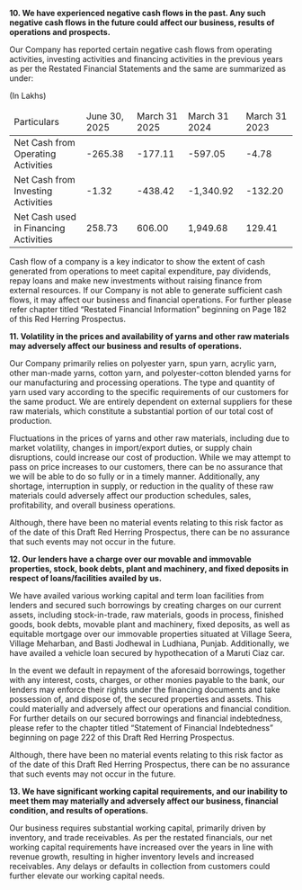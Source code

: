 **10. We have experienced negative cash flows in the past. Any such negative cash flows in the future could affect our business, results of operations and prospects.**

Our Company has reported certain negative cash flows from operating activities, investing activities and financing activities in the previous years as per the Restated Financial Statements and the same are summarized as under:

(In Lakhs)

<table><thead><tr><td>Particulars</td><td>June 30, 2025</td><td>March 31 2025</td><td>March 31 2024</td><td>March 31 2023</td></tr></thead><tbody><tr><td>Net Cash from Operating Activities</td><td>-265.38</td><td>-177.11</td><td>-597.05</td><td>-4.78</td></tr><tr><td>Net Cash from Investing Activities</td><td>-1.32</td><td>-438.42</td><td>-1,340.92</td><td>-132.20</td></tr><tr><td>Net Cash used in Financing Activities</td><td>258.73</td><td>606.00</td><td>1,949.68</td><td>129.41</td></tr></tbody></table>

Cash flow of a company is a key indicator to show the extent of cash generated from operations to meet capital expenditure, pay dividends, repay loans and make new investments without raising finance from external resources. If our Company is not able to generate sufficient cash flows, it may affect our business and financial operations. For further please refer chapter titled “Restated Financial Information” beginning on Page 182 of this Red Herring Prospectus.

**11. Volatility in the prices and availability of yarns and other raw materials may adversely affect our business and results of operations.**

Our Company primarily relies on polyester yarn, spun yarn, acrylic yarn, other man-made yarns, cotton yarn, and polyester-cotton blended yarns for our manufacturing and processing operations. The type and quantity of yarn used vary according to the specific requirements of our customers for the same product. We are entirely dependent on external suppliers for these raw materials, which constitute a substantial portion of our total cost of production.

Fluctuations in the prices of yarns and other raw materials, including due to market volatility, changes in import/export duties, or supply chain disruptions, could increase our cost of production. While we may attempt to pass on price increases to our customers, there can be no assurance that we will be able to do so fully or in a timely manner. Additionally, any shortage, interruption in supply, or reduction in the quality of these raw materials could adversely affect our production schedules, sales, profitability, and overall business operations.

Although, there have been no material events relating to this risk factor as of the date of this Draft Red Herring Prospectus, there can be no assurance that such events may not occur in the future.

**12. Our lenders have a charge over our movable and immovable properties, stock, book debts, plant and machinery, and fixed deposits in respect of loans/facilities availed by us.**

We have availed various working capital and term loan facilities from lenders and secured such borrowings by creating charges on our current assets, including stock-in-trade, raw materials, goods in process, finished goods, book debts, movable plant and machinery, fixed deposits, as well as equitable mortgage over our immovable properties situated at Village Seera, Village Meharban, and Basti Jodhewal in Ludhiana, Punjab. Additionally, we have availed a vehicle loan secured by hypothecation of a Maruti Ciaz car.

In the event we default in repayment of the aforesaid borrowings, together with any interest, costs, charges, or other monies payable to the bank, our lenders may enforce their rights under the financing documents and take possession of, and dispose of, the secured properties and assets. This could materially and adversely affect our operations and financial condition. For further details on our secured borrowings and financial indebtedness, please refer to the chapter titled “Statement of Financial Indebtedness” beginning on page 222 of this Draft Red Herring Prospectus.

Although, there have been no material events relating to this risk factor as of the date of this Draft Red Herring Prospectus, there can be no assurance that such events may not occur in the future.

**13. We have significant working capital requirements, and our inability to meet them may materially and adversely affect our business, financial condition, and results of operations.**

Our business requires substantial working capital, primarily driven by inventory, and trade receivables. As per the restated financials, our net working capital requirements have increased over the years in line with revenue growth, resulting in higher inventory levels and increased receivables. Any delays or defaults in collection from customers could further elevate our working capital needs.